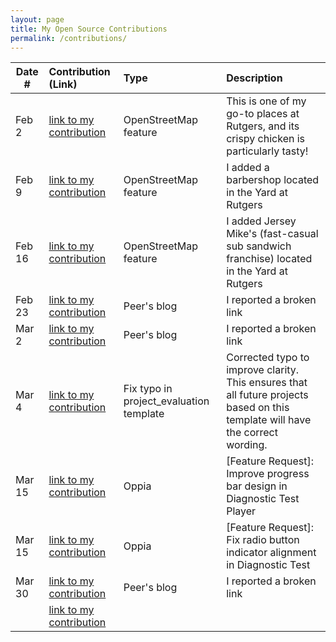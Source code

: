 ```yaml
---
layout: page
title: My Open Source Contributions
permalink: /contributions/
---
```


<!--
Type of the contribution should be "Wikipedia edit", "OpenStreet Map feature", "Documentation", "Course website", "Blog",
"Browser Add-on", etc.

The description should include a brief summary of what you did.

The link should bring us to a public page that shows your contribution. 

Replace the first row with your own contribution. 

-->

| Date #       | Contribution (Link)  | Type  | Description |
|---|:---|:---|:---|
|Feb 2|[link to my contribution](https://www.openstreetmap.org/changeset/162914255#map=19/40.499536/-74.448535)|OpenStreetMap feature|This is one of my go-to places at Rutgers, and its crispy chicken is particularly tasty!|
|Feb 9|[link to my contribution](https://www.openstreetmap.org/?#map=19/40.499522/-74.448898)|OpenStreetMap feature|I added a barbershop located in the Yard at Rutgers|
|Feb 16|[link to my contribution](https://www.openstreetmap.org/?#map=19/40.499509/-74.448922)|OpenStreetMap feature|I added Jersey Mike's (fast-casual sub sandwich franchise) located in the Yard at Rutgers|
|Feb 23|[link to my contribution](https://github.com/ossd-s25/shamaamahh-weekly/issues/1)|Peer's blog|I reported a broken link|
|Mar 2|[link to my contribution](https://github.com/ossd-s25/AndreaTang123-weekly/issues/2)|Peer's blog|I reported a broken link|
|Mar 4|[link to my contribution](https://github.com/ossd-s25/project-evaluation/blob/main/template_evaluation.md)|Fix typo in project_evaluation template|Corrected typo to improve clarity. This ensures that all future projects based on this template will have the correct wording.|
|Mar 15|[link to my contribution](https://github.com/oppia/oppia/issues/22147)|Oppia|[Feature Request]: Improve progress bar design in Diagnostic Test Player|
|Mar 15|[link to my contribution](https://github.com/oppia/oppia/issues/22148)|Oppia|[Feature Request]: Fix radio button indicator alignment in Diagnostic Test|
|Mar 30|[link to my contribution](https://github.com/ossd-s25/qq3173732005-weekly/issues/1)|Peer's blog|I reported a broken link|
| |[link to my contribution]()|||
